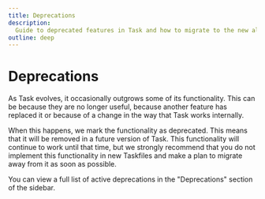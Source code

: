 ```yaml
---
title: Deprecations
description:
  Guide to deprecated features in Task and how to migrate to the new alternatives
outline: deep
---
```


# Deprecations

As Task evolves, it occasionally outgrows some of its functionality. This can be
because they are no longer useful, because another feature has replaced it or
because of a change in the way that Task works internally.

When this happens, we mark the functionality as deprecated. This means that it
will be removed in a future version of Task. This functionality will continue to
work until that time, but we strongly recommend that you do not implement this
functionality in new Taskfiles and make a plan to migrate away from it as soon
as possible.

You can view a full list of active deprecations in the "Deprecations" section of
the sidebar.
